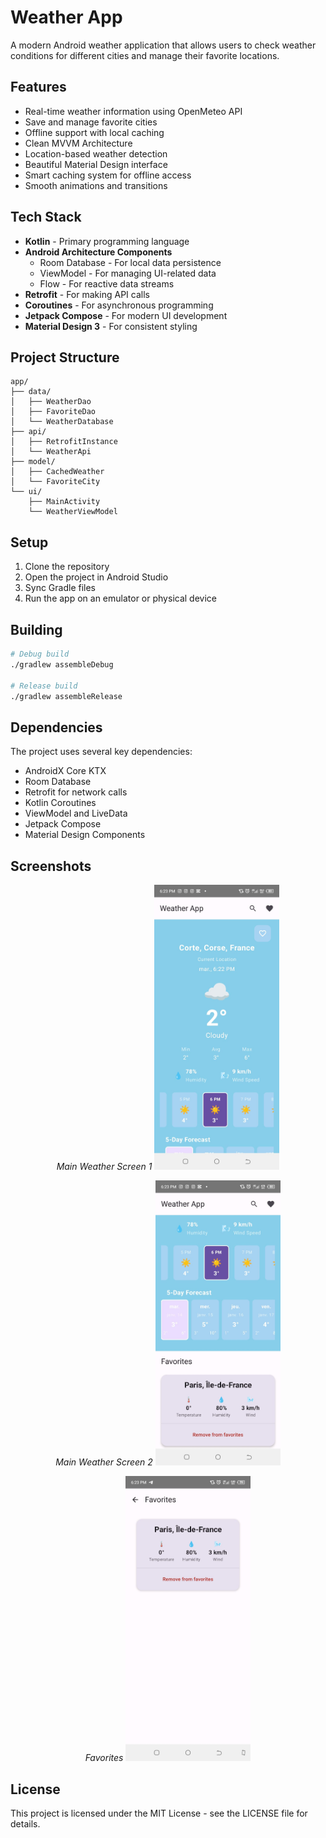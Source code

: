 # Weather App

A modern Android weather application that allows users to check weather conditions for different cities and manage their favorite locations.

## Features

- Real-time weather information using OpenMeteo API
- Save and manage favorite cities
- Offline support with local caching
- Clean MVVM Architecture
- Location-based weather detection
- Beautiful Material Design interface
- Smart caching system for offline access
- Smooth animations and transitions

## Tech Stack

- **Kotlin** - Primary programming language
- **Android Architecture Components**
  - Room Database - For local data persistence
  - ViewModel - For managing UI-related data
  - Flow - For reactive data streams
- **Retrofit** - For making API calls
- **Coroutines** - For asynchronous programming
- **Jetpack Compose** - For modern UI development
- **Material Design 3** - For consistent styling

## Project Structure

```
app/
├── data/
│   ├── WeatherDao
│   ├── FavoriteDao
│   └── WeatherDatabase
├── api/
│   ├── RetrofitInstance
│   └── WeatherApi
├── model/
│   ├── CachedWeather
│   └── FavoriteCity
└── ui/
    ├── MainActivity
    └── WeatherViewModel
```

## Setup

1. Clone the repository
2. Open the project in Android Studio
3. Sync Gradle files
4. Run the app on an emulator or physical device

## Building

```bash
# Debug build
./gradlew assembleDebug

# Release build
./gradlew assembleRelease
```

## Dependencies

The project uses several key dependencies:

- AndroidX Core KTX
- Room Database
- Retrofit for network calls
- Kotlin Coroutines
- ViewModel and LiveData
- Jetpack Compose
- Material Design Components

## Screenshots

<p align="center">
<em>Main Weather Screen 1</em>
    <img src="imagesReadMe/image1.jpg" width="200" alt="Weather Details 1" style="margin: auto">
    <br>
    
</p>
<p align="center">
<em>Main Weather Screen 2</em>
    <img src="imagesReadMe/image2.jpg" width="200" alt="Weather Details" style="margin: auto">
    <br>
   
</p>
<p align="center">
<em>Favorites </em>
    <img src="imagesReadMe/image3.jpg" width="200" alt="Weather Details" style="margin: auto">
    <br>
    
</p>

## License

This project is licensed under the MIT License - see the LICENSE file for details.

